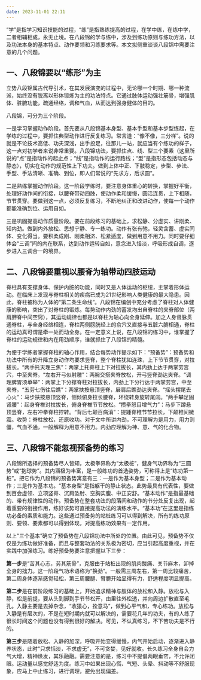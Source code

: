```yaml
---
date: 2023-11-01 22:11
---
```


“学”是指学习知识技能的过程，“练”是指熟练提高的过程，在学中练，在练中学，二者相辅相成，永无止境。在八段锦的学与练中，涉及到练功原则与练功方法，以及功法本身的基本特点、动作要领和习练要求等。本文拟侧重谈谈八段锦中需要注意的几个问题。 

## 一、八段锦要以“练形”为主 

立势八段锦属古代导引术，在其发展演变的过程中，无论哪一个时期、哪一种流派，始终没有脱离以形体锻炼为主的功法特点。它通过肢体运动强壮筋骨，增强肌体、脏腑功能，疏通经络，调和气血，从而达到强身健体的目的。 

八段锦，可分为三个阶段。

一是学习掌握动作阶段。首先要从八段锦基本身型、基本手型和基本步型练起，在学练的过程中，要抓住典型动作进行反复练习。常言道：“像不像，三分样”。说的就是不论技术高低、功夫深浅，出手投足，往那儿一站，就应当有个练功的样子，这一点对初学者来说非常重要。八段锦功法，要抓住点、线、型三个要素（这里所说的“点”是指动作的起止点；“线”是指动作的运行路线；“型”是指形态包括动态与静态），切实在动作的规范性上下功夫。做到上体中正、下肢稳定，步型、步法、手型、手法清晰、准确、到位，即人们常说的“先求方，后求圆”。

二是熟练掌握动作阶段。这一阶段学练时，要注意身体重心的转换，掌握好平衡，处理好动作间的衔接，以腰脊带动四肢，使动作柔和缓慢，圆活连贯，上下相随，节节贯穿。要做到这一点，必须反复练习，不断地纠正和改进动作，使每一个动作都能准确到位、运用自如。

三是巩固提高动作质量阶段。要在前段练习的基础上，求松静、分虚实、讲刚柔、知内劲。做到内外放松、思想宁静、专一练功。动作有张有弛，轻灵含蓄、虚实同体、变化得当。要积柔成刚、刚柔相济、松紧适度，做到用意不用力。同时要仔细体会“三调”间的内在联系，达到动作运转自如，意念进入恬淡，呼吸形成自调，逐步进入三调合一的境界。 

## 二、八段锦要重视以腰脊为轴带动四肢运动 

脊柱具有支撑身体、保护内脏的功能，同时又是人体运动的枢纽，主掌着形体运动。在临床上发现与脊柱相关的疾病已成为21世纪影响人类健康的最大隐患。因此，脊柱被称为人体的“第二条生命线”。八段锦在编创中充分考虑了脊柱对人体健康的影响，突出了对脊柱的锻炼。每势动作内劲的蓄发均出自脊柱的夹脊部位（两肩胛脊中间空窍），其运动规律也都是以脊柱为轴心向全身延伸。加之人身督脉贯通脊柱，与全身经络相连，脊柱两侧膀胱经上的俞穴又直接与五脏六腑相通，脊柱的运动真可谓是牵一处而动全身。在一定意义上说，在八段锦的练习中，谁掌握了脊柱的运动规律和内在用劲顺序，谁就抓住了八段锦的精髓。 

为便于学练者掌握脊柱的轴心作用，结合每势动作提示如下：“预备势”：预备势和功法中所有的升降立身动作均要求竖脊，整个脊柱犹如连珠，上下节节贯穿，对拉拔长。“两手托天理三焦”：两掌上托脊柱上下对拉拔长，其内劲上达于两掌劳宫穴，中至夹脊。“左右开弓似射雕”：两腕交搭夹脊放松，开弓竖脊劲达夹脊。“调理脾胃须单举”：两掌上下分撑脊柱对拉拔长，内劲上下分行达于两掌劳宫，中至夹脊。“五劳七伤往后瞧”：两掌扶按悬顶竖脊，展肩后瞧劲达夹脊。“摇头摆尾去心火”：马步扶按悬顶竖脊，侧倾俯身拉长腰脊，环绕转身旋转尾闾。“两手攀足固肾腰”：起身脊椎对拉拔长，俯身脊椎节节放松。“攒拳怒目增气力”：马步下蹲悬顶竖脊，左右冲拳脊柱拧转。“背后七颠百病消”：提踵脊椎节节拉长，下颠椎间微震。收势：脊柱放松，还原收功。对于文中所讲内劲，不可理解为是用力，用力则僵，气血不通，一般解释为用意不用力。内劲应理解为神、意、气的化合物。 

## 三、八段锦不能忽视预备势的练习 

八段锦所选择的预备势尽人皆知，太极拳界称为“太极桩”，健身气功界称为“三圆势”或“抱球势”。其内涵极为丰富，是一般练功的首选姿势，可称得上是“练功第一桩”。把它作为八段锦的预备势寓意有三：一是作为基本身型；二是作为基本动作；三是作为基本功。“基本身型”是指躯干的静止状态。此势最具有代表性，要做到百会虚领、立项竖脊、沉肩坠肘、空胸实腹、中正安舒。“基本动作”是指最基础的、带有规律性的动作。预备势在整套功法的段落间和动作的节分处反复出现，起着重要的衔接作用，练好该势可直接提高功法的演练水平。“基本功”在这里是指练功必备的素质和能力。这些通过预备势的站桩练习可以得到解决，所有的练功原则、要领、要素都可以得到体现，对提高练功效果有一定作用。 

以上“三个基本”确立了预备势在八段锦功法中所处的位置。由此可见，预备势不仅仅是为练功做好准备，而且与整套功法的关系极为密切，应当引起高度重视，并在实践中加强练习。练好预备势要注意把握以下三步： 

**第一步**是“苦其心志，劳其筋骨”，克服由于站桩出现的肌肉酸痛、关节麻木，卸掉全身的拙力。这一阶段气功术语称为“换劲”。一般需三周左右，第一周比较痛苦，第二周身体逐渐感觉轻松，第三周腰腿、臂膀开始显得有力，舒适程度明显提高。 

**第二步**是在前阶段练习的基础上，开始追求精神与肢体的放松和入静。放松与入静，松是前提，要从头到脚到手节节松开，由里往外松透，并向周边扩散直至毛孔。入静主要是去掉杂念，“收猿心，拴意马”，做到心平气和，专心练功。放松与入静是有层次的，不是在短时期内就可以解决的，需要花几年的功夫，有的人练了很长时间这个问题也没有得到很好的解决。可见，不认真练习，不下苦功夫是不行的。 

**第三步**是随着放松、入静的加深，呼吸开始变得缓慢，内气开始启动，逐渐进入静养状态，此时“只求恬淡，不求虚无”，不可贪婪，见好就收。长久练习全身自会力气大增，精神焕发，其乐融融。需要注意的是，练习中不提倡两眼垂帘，不允许闭眼。运动量以感觉舒适为度。练习中如果出现心慌、气短、头晕、抖动等不舒服现象，应马上中止练习，进行调理，避免出现偏差。 
